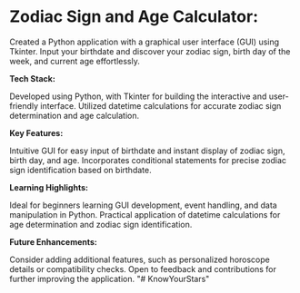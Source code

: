 
# Zodiac Sign and Age Calculator:

Created a Python application with a graphical user interface (GUI) using Tkinter.
Input your birthdate and discover your zodiac sign, birth day of the week, and current age effortlessly.

**Tech Stack:**

Developed using Python, with Tkinter for building the interactive and user-friendly interface.
Utilized datetime calculations for accurate zodiac sign determination and age calculation.

**Key Features:**

Intuitive GUI for easy input of birthdate and instant display of zodiac sign, birth day, and age.
Incorporates conditional statements for precise zodiac sign identification based on birthdate.

**Learning Highlights:**

Ideal for beginners learning GUI development, event handling, and data manipulation in Python.
Practical application of datetime calculations for age determination and zodiac sign identification.

**Future Enhancements:**

Consider adding additional features, such as personalized horoscope details or compatibility checks.
Open to feedback and contributions for further improving the application.
"# KnowYourStars" 
